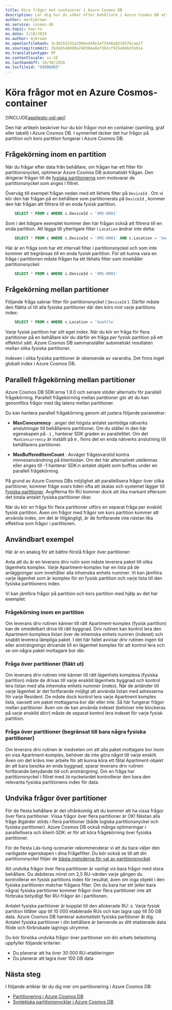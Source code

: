```yaml
---
title: Köra frågor mot containrar i Azure Cosmos DB
description: Lär dig hur du söker efter behållare i Azure Cosmos DB att använda frågor i partitionen och över partitioner
author: markjbrown
ms.service: cosmos-db
ms.topic: how-to
ms.date: 3/18/2019
ms.author: mjbrown
ms.openlocfilehash: 3c363552d1a196bed49e1ef3448a8216b7bcae2f
ms.sourcegitcommit: 3bdeb546890a740384a8ef383cf915e84bd7e91e
ms.translationtype: MT
ms.contentlocale: sv-SE
ms.lasthandoff: 10/30/2020
ms.locfileid: "93086065"
---
```

# <a name="query-an-azure-cosmos-container"></a>Köra frågor mot en Azure Cosmos-container
[!INCLUDE[appliesto-sql-api](includes/appliesto-sql-api.md)]

Den här artikeln beskriver hur du kör frågor mot en container (samling, graf eller tabell) i Azure Cosmos DB. I synnerhet täcker det hur frågor på partition och kors partition fungerar i Azure Cosmos DB.

## <a name="in-partition-query"></a>Frågekörning inom en partition

När du frågar efter data från behållare, om frågan har ett filter för partitionsnyckel, optimerar Azure Cosmos DB automatiskt frågan. Den dirigerar frågan till de [fysiska partitionerna](partitioning-overview.md#physical-partitions) som motsvarar de partitionsnyckel som anges i filtret.

Överväg till exempel frågan nedan med ett likhets filter på `DeviceId` . Om vi kör den här frågan på en behållare som partitionerats på `DeviceId` , kommer den här frågan att filtrera till en enda fysisk partition.

```sql
    SELECT * FROM c WHERE c.DeviceId = 'XMS-0001'
```

Som i det tidigare exemplet kommer den här frågan också att filtrera till en enda partition. Att lägga till ytterligare filter i `Location` ändrar inte detta:

```sql
    SELECT * FROM c WHERE c.DeviceId = 'XMS-0001' AND c.Location = 'Seattle'
```

Här är en fråga som har ett intervall filter i partitionsnyckel och som inte kommer att begränsas till en enda fysisk partition. För att kunna vara en fråga i partitionen måste frågan ha ett likhets filter som innehåller partitionsnyckel:

```sql
    SELECT * FROM c WHERE c.DeviceId > 'XMS-0001'
```

## <a name="cross-partition-query"></a>Frågekörning mellan partitioner

Följande fråga saknar filter för partitionsnyckel ( `DeviceId` ). Därför måste den fläkta ut till alla fysiska partitioner där den körs mot varje partitions index:

```sql
    SELECT * FROM c WHERE c.Location = 'Seattle`
```

Varje fysisk partition har sitt eget index. När du kör en fråga för flera partitioner på en behållare kör du därför en fråga *per* fysisk partition på ett effektivt sätt. Azure Cosmos DB sammanställer automatiskt resultaten mellan olika fysiska partitioner.

Indexen i olika fysiska partitioner är oberoende av varandra. Det finns inget globalt index i Azure Cosmos DB.

## <a name="parallel-cross-partition-query"></a>Parallell frågekörning mellan partitioner

Azure Cosmos DB SDK:erna 1.9.0 och senare stöder alternativ för parallell frågekörning. Parallell frågekörning mellan partitioner gör att du kan genomföra frågor med låg latens mellan partitioner.

Du kan hantera parallell frågekörning genom att justera följande parametrar:

- **MaxConcurrency** : anger det högsta antalet samtidiga nätverks anslutningar till behållarens partitioner. Om du ställer in den här egenskapen på `-1` , hanterar SDK graden av parallellitet. Om det  `MaxConcurrency` är inställt på `0` , finns det en enda nätverks anslutning till behållarens partitioner.

- **MaxBufferedItemCount** : Avväger frågesvarstid kontra minnesanvändning på klientsidan. Om det här alternativet utelämnas eller anges till -1 hanterar SDK:n antalet objekt som buffras under en parallell frågekörning.

På grund av Azure Cosmos DBs möjlighet att parallellisera frågor över olika partitioner, kommer fråge svars tiden ofta att skalas och systemet lägger till [fysiska partitioner](partitioning-overview.md#physical-partitions). Avgifterna för RU kommer dock att öka markant eftersom det totala antalet fysiska partitioner ökar.

När du kör en fråga för flera partitioner utförs en separat fråga per enskild fysisk partition. Även om frågor med frågor om kors partition kommer att använda index, om det är tillgängligt, är de fortfarande inte nästan lika effektiva som frågor i partitionen.

## <a name="useful-example"></a>Användbart exempel

Här är en analog för att bättre förstå frågor över partitioner:

Anta att du är en leverans driv rutin som måste leverera paket till olika lägenhets komplex. Varje Apartment-komplex har en lista på de anläggningar som innehåller alla inhemska enhets nummer. Vi kan jämföra varje lägenhet som är komplex för en fysisk partition och varje lista till den fysiska partitionens index.

Vi kan jämföra frågor på partition och kors partition med hjälp av det här exemplet:

### <a name="in-partition-query"></a>Frågekörning inom en partition

Om leverans driv rutinen känner till rätt Apartment-komplex (fysisk partition) kan de omedelbart driva till rätt byggnad. Driv rutinen kan kontrol lera den Apartment-komplexa listan över de inhemska enhets numren (indexet) och snabbt leverera lämpliga paket. I det här fallet avvisar driv rutinen ingen tid eller ansträngnings drivande till en lägenhet komplex för att kontrol lera och se om några paket mottagare bor där.

### <a name="cross-partition-query-fan-out"></a>Fråga över partitioner (fläkt ut)

Om leverans driv rutinen inte känner till rätt lägenhets komplexa (fysiska partition) måste de drivas till varje enskild lägenhets byggnad och kontrol lera listan med alla inhemska enhets nummer (index). När de anländer till varje lägenhet är det fortfarande möjligt att använda listan med adresserna för varje Resident. De måste dock kontrol lera varje Apartment komplex lista, oavsett om paket mottagarna bor där eller inte. Så här fungerar frågor mellan partitioner. Även om de kan använda indexet (behöver inte blockeras på varje enskild dörr) måste de separat kontrol lera indexet för varje fysisk partition.

### <a name="cross-partition-query-scoped-to-only-a-few-physical-partitions"></a>Fråga över partitioner (begränsat till bara några fysiska partitioner)

Om leverans driv rutinen är medveten om att alla paket mottagare bor inom en viss Apartment-komplex, behöver de inte göra något till varje enskilt. Även om det krävs mer arbete för att kunna köra ett fåtal Apartment-objekt än att bara besöka en enda byggnad, sparar leverans driv rutinen fortfarande betydande tid och ansträngning. Om en fråga har partitionsnyckel i filtret med `IN` nyckelordet kontrollerar den bara den relevanta fysiska partitionens index för data.

## <a name="avoiding-cross-partition-queries"></a>Undvika frågor över partitioner

För de flesta behållare är det ofrånkomlig att du kommer att ha vissa frågor över flera partitioner. Vissa frågor över flera partitioner är OK! Nästan alla fråge åtgärder stöds i flera partitioner (både logiska partitionsnyckel och fysiska partitioner). Azure Cosmos DB också många optimeringar i parallellisera och klient-SDK: er för att köra frågekörning över fysiska partitioner.

För de flesta Läs-tung-scenarier rekommenderar vi att du bara väljer den vanligaste egenskapen i dina Frågefilter. Du bör också se till att din partitionsnyckel följer de [bästa metoderna för val av partitionsnyckel](partitioning-overview.md#choose-partitionkey).

Att undvika frågor över flera partitioner är vanligt vis bara frågor med stora behållare. Du debiteras minst om 2,5 RU-värden varje gången du kontrollerar en fysisk partitions index för resultat, även om inga objekt i den fysiska partitionen matchar frågans filter. Om du bara har ett (eller bara några) fysiska partitioner kommer frågor över flera partitioner inte att förbruka betydligt fler RU-frågor än i partitionen.

Antalet fysiska partitioner är kopplat till den allokerade RU: s. Varje fysisk partition tillåter upp till 10 000 etablerade RUs och kan lagra upp till 50 GB data. Azure Cosmos DB hanterar automatiskt fysiska partitioner åt dig. Antalet fysiska partitioner i din behållare är beroende av ditt etablerade data flöde och förbrukade lagrings utrymme.

Du bör försöka undvika frågor över partitioner om din arbets belastning uppfyller följande kriterier:
- Du planerar att ha över 30 000 RU-etableringen
- Du planerar att lagra över 100 GB data

## <a name="next-steps"></a>Nästa steg

I följande artiklar lär du dig mer om partitionering i Azure Cosmos DB:

- [Partitionering i Azure Cosmos DB](partitioning-overview.md)
- [Syntetiska partitionsnycklar i Azure Cosmos DB](synthetic-partition-keys.md)
